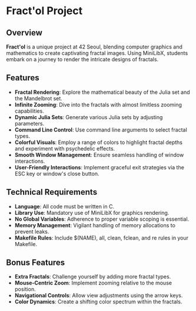 # Fract'ol Project

## Overview
**Fract'ol** is a unique project at 42 Seoul, blending computer graphics and mathematics to create captivating fractal images. Using MiniLibX, students embark on a journey to render the intricate designs of fractals.

## Features

- **Fractal Rendering**: Explore the mathematical beauty of the Julia set and the Mandelbrot set.
- **Infinite Zooming**: Dive into the fractals with almost limitless zooming capabilities.
- **Dynamic Julia Sets**: Generate various Julia sets by adjusting parameters.
- **Command Line Control**: Use command line arguments to select fractal types.
- **Colorful Visuals**: Employ a range of colors to highlight fractal depths and experiment with psychedelic effects.
- **Smooth Window Management**: Ensure seamless handling of window interactions.
- **User-Friendly Interactions**: Implement graceful exit strategies via the ESC key or window's close button.

## Technical Requirements

- **Language**: All code must be written in C.
- **Library Use**: Mandatory use of MiniLibX for graphics rendering.
- **No Global Variables**: Adherence to proper variable scoping is essential.
- **Memory Management**: Vigilant handling of memory allocations to prevent leaks.
- **Makefile Rules**: Include $(NAME), all, clean, fclean, and re rules in your Makefile.

## Bonus Features

- **Extra Fractals**: Challenge yourself by adding more fractal types.
- **Mouse-Centric Zoom**: Implement zooming relative to the mouse position.
- **Navigational Controls**: Allow view adjustments using the arrow keys.
- **Color Dynamics**: Create a shifting color spectrum within the fractals.
